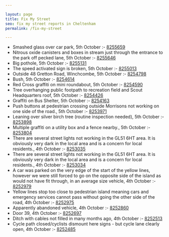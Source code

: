```yaml
---

layout: page
title: Fix My Street
seo: fix my street reports in Cheltenham
permalink: /fix-my-street

---
```


<!-- fix_marker starts -->

- Smashed glass over car park, 5th October :- [8255659](https://www.fixmystreet.com/report/8255659)
- Nitrous oxide canisters and boxes in stream just through the entrance to the park off pecked lane, 5th October :- [8255646](https://www.fixmystreet.com/report/8255646)
- Big pothole, 5th October :- [8255131](https://www.fixmystreet.com/report/8255131)
- The speed activated sign is broken, 5th October :- [8255013](https://www.fixmystreet.com/report/8255013)
- Outside 48 Gretton Road, Winchcombe, 5th October :- [8254798](https://www.fixmystreet.com/report/8254798)
- Bush, 5th October :- [8254614](https://www.fixmystreet.com/report/8254614)
- Red Cross graffiti on mini roundabout, 5th October :- [8254590](https://www.fixmystreet.com/report/8254590)
- Tree overhanging public footpath to recreation field and Scout Headquarters roof, 5th October :- [8254426](https://www.fixmystreet.com/report/8254426)
- Graffiti on Bus Shelter, 5th October :- [8254163](https://www.fixmystreet.com/report/8254163)
- Push buttons at pedestrian crossing outside Morrisons not working on one side of the road., 5th October :- [8253971](https://www.fixmystreet.com/report/8253971)
- Leaning over silver birch tree (routine inspection needed), 5th October :- [8253898](https://www.fixmystreet.com/report/8253898)
- Multiple graffiti on a utility box and a fence nearby., 5th October :- [8253804](https://www.fixmystreet.com/report/8253804)
- There are several street lights not working in the GL51 6HT area. It is obviously very dark in the local area and is a concern for local residents., 4th October :- [8253035](https://www.fixmystreet.com/report/8253035)
- There are several street lights not working in the GL51 6HT area. It is obviously very dark in the local area and is a concern for local residents., 4th October :- [8253034](https://www.fixmystreet.com/report/8253034)
- A car was parked on the very edge of the start of the yellow lines, however we were still forced to go on the opposite side of the island as would not have fit through, in an average size vehicle, 4th October :- [8252979](https://www.fixmystreet.com/report/8252979)
- Yellow lines stop too close to pedestrian island meaning cars and emergency services cannot pass without going the other side of the road, 4th October :- [8252975](https://www.fixmystreet.com/report/8252975)
- Apparently abandoned vehicle, 4th October :- [8252860](https://www.fixmystreet.com/report/8252860)
- Door 39, 4th October :- [8252697](https://www.fixmystreet.com/report/8252697)
- Ditch with cables not filled in many months ago, 4th October :- [8252513](https://www.fixmystreet.com/report/8252513)
- Cycle path closed/cyclists dismount here signs - but cycle lane clearly open, 4th October :- [8252485](https://www.fixmystreet.com/report/8252485)

<!-- fix_marker ends -->